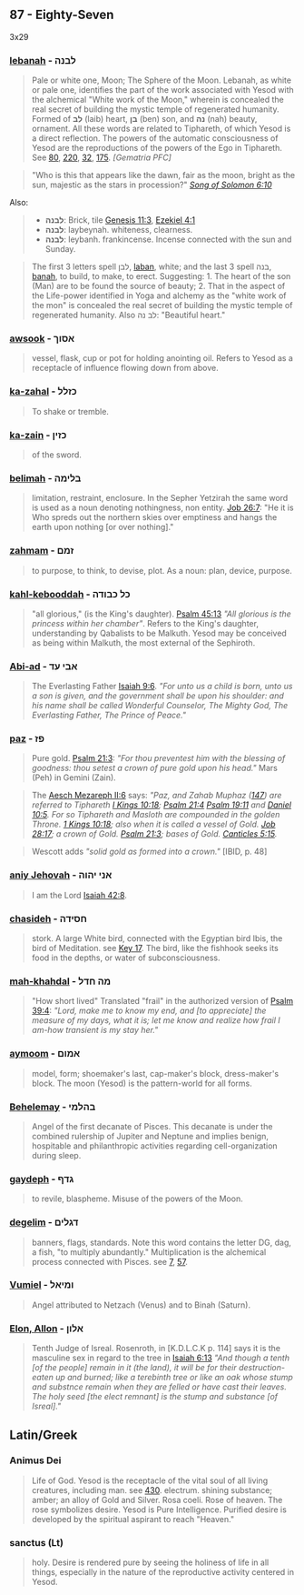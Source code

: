 ## 87 - Eighty-Seven
3x29

### [lebanah](/keys/LBNH) - לבנה 
> Pale or white one, Moon; The Sphere of the Moon. Lebanah, as white or pale one, identifies the part of the work associated with Yesod with the alchemical "White work of the Moon," wherein is concealed the real secret of building the mystic temple of regenerated humanity. Formed of **לב** (laib) heart, **בן** (ben) son, and **נה** (nah) beauty, ornament. All these words are related to Tiphareth, of which Yesod is a direct reflection. The powers of the automatic consciousness of Yesod are the reproductions of the powers of the Ego in Tiphareth. See [80](80), [220](220), [32](32), [175](175). *[Gematria PFC]*

> "Who is this that appears like the dawn, fair as the moon, bright as the sun, majestic as the stars in procession?" *[Song of Solomon 6:10](http://biblehub.com/songs/6-10.htm)*

Also:
> - **לבנה**: Brick, tile [Genesis 11:3](http://biblehub.com/genesis/11-3.htm), [Ezekiel 4:1](http://biblehub.com/ezekiel/4-1.htm)
> - **לבנה**: laybeynah. whiteness, clearness.
> - **לבנה**: leybanh. frankincense. Incense connected with the sun and Sunday.

> The first 3 letters spell לבן, [laban](/keys/LBN), white; and the last 3 spell בנה, [banah](/keys/BNH), to build, to make, to erect. Suggesting: 1. The heart of the son (Man) are to be found the source of beauty; 2. That in the aspect of the Life-power identified in Yoga and alchemy as the "white work of the mon" is concealed the real secret of building the mystic temple of regenerated humanity. Also לב נה: "Beautiful heart."

### [awsook](/keys/ASVK) - אסוך
> vessel, flask, cup or pot for holding anointing oil. Refers to Yesod as a receptacle of influence flowing down from above.

### [ka-zahal](/keys/KZLL) - כזלל
> To shake or tremble.

### [ka-zain](/keys/KZIN) - כזין
> of the sword.

### [belimah](/keys/BLIMH) - בלימה
> limitation, restraint, enclosure. In the Sepher Yetzirah the same word is used as a noun denoting nothingness, non entity. [Job 26:7](http://biblehub.com/job/26-7.htm): "He it is Who spreds out the northern skies over emptiness and hangs the earth upon nothing [or over nothing]."

### [zahmam](/keys/ZMM) - זמם
> to purpose, to think, to devise, plot. As a noun: plan, device, purpose.

### [kahl-kebooddah](/keys/KL-KBVDH) - כל כבודה
> "all glorious," (is the King's daughter). [Psalm 45:13](http://biblehub.com/psalms/45-13.htm) *"All glorious is the princess within her chamber"*. Refers to the King's daughter, understanding by Qabalists to be Malkuth. Yesod may be conceived as being within Malkuth, the most external of the Sephiroth.

### [Abi-ad](/keys/ABI-OD) - אבי עד
> The Everlasting Father [Isaiah 9:6](http://biblehub.com/isaiah/9-6.htm). *"For unto us a child is born, unto us a son is given, and the government shall be upon his shoulder: and his name shall be called Wonderful Counselor, The Mighty God, The Everlasting Father, The Prince of Peace."*

### [paz](/keys/PZ) - פז
> Pure gold. [Psalm 21:3](http://biblehub.com/psalms/21-3.htm): *"For thou preventest him with the blessing of goodness: thou setest a crown of pure gold upon his head."* Mars (Peh) in Gemini (Zain).

> The [Aesch Mezareph II:6](http://levity.com/alchemy/aesch2.html) says: *"Paz, and Zahab Muphaz ([147](147)) are referred to Tiphareth [I Kings 10:18](http://biblehub.com/1_kings/10-18.htm); [Psalm 21:4](http://biblehub.com/psalms/21-4.htm) [Psalm 19:11](http://biblehub.com/psalms/19-11.htm) and [Daniel 10:5](http://biblehub.com/daniel/10-5.htm). For so Tiphareth and Masloth are compounded in the golden Throne. [1 Kings 10:18](http://biblehub.com/1_kings/10-18.htm); also when it is called a vessel of Gold. [Job 28:17](http://biblehub.com/job/28-17.htm); a crown of Gold. [Psalm 21:3](http://biblehub.com/psalms/21-3.htm); bases of Gold. [Canticles 5:15](http://biblehub.com/songs/5-15.htm).*

> Wescott adds *"solid gold as formed into a crown."* [IBID, p. 48]

### [aniy Jehovah](/keys/ANI.IHVH) - אני יהוה
> I am the Lord [Isaiah 42:8](http://biblehub.com/isaiah/42-8.htm).

### [chasideh](/keys/ChSIDH) - חסידה
> stork. A large White bird, connected with the Egyptian bird Ibis, the bird of Meditation. see [Key 17](17). The bird, like the fishhook seeks its food in the depths, or water of subconsciousness.

### [mah-khahdal](/keys/MH.ChDL) - מה חדל
> "How short lived" Translated "frail" in the authorized version of [Psalm 39:4](http://biblehub.com/songs/39-4.htm): *"Lord, make me to know my end, and [to appreciate] the measure of my days, what it is; let me know and realize how frail I am-how transient is my stay her."*

### [aymoom](/keys/AMVM) - אמום
> model, form; shoemaker's last, cap-maker's block, dress-maker's block. The moon (Yesod) is the pattern-world for all forms.

### [Behelemay](/keys/BHLMI) - בהלמי
> Angel of the first decanate of Pisces. This decanate is under the combined rulership of Jupiter and Neptune and implies benign, hospitable and philanthropic activities regarding cell-organization during sleep.

### [gaydeph](/keys/GDP) - גדף
> to revile, blaspheme. Misuse of the powers of the Moon.

### [degelim](/keys/DGLIM) - דגלים
> banners, flags, standards. Note this word contains the letter DG, dag, a fish, "to multiply abundantly." Multiplication is the alchemical process connected with Pisces. see [7](7), [57](57).

### [Vumiel](/keys/VMIAL) - ומיאל
> Angel attributed to Netzach (Venus) and to Binah (Saturn).

### [Elon, Allon](/keys/ALVN) - אלון
> Tenth Judge of Isreal. Rosenroth, in [K.D.L.C.K p. 114] says it is the masculine sex in regard to the tree in [Isaiah 6:13](http://biblehub.com/isaiah/6-13.htm) *"And though a tenth [of the people] remain in it (the land), it will be for their destruction-eaten up and burned; like a terebinth tree or like an oak whose stump and substnce remain when they are felled or have cast their leaves. The holy seed [the elect remnant] is the stump and substance [of Isreal]."*

## Latin/Greek

### Animus Dei
> Life of God. Yesod is the receptacle of the vital soul of all living creatures, including man. see [430](430). electrum. shining substance; amber; an alloy of Gold and Silver. Rosa coeli. Rose of heaven. The rose symbolizes desire. Yesod is Pure Intelligence. Purified desire is developed by the spiritual aspirant to reach "Heaven."

### sanctus (Lt)
> holy. Desire is rendered pure by seeing the holiness of life in all things, especially in the nature of the reproductive activity centered in Yesod.